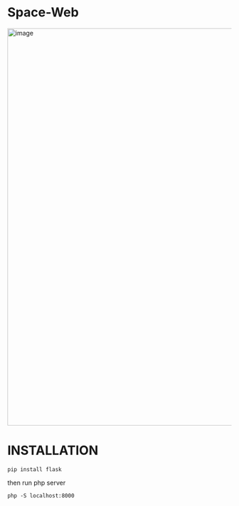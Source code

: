 # Space-Web
<img width="1264" height="893" alt="image" src="https://github.com/user-attachments/assets/f22fa54a-6a1a-4310-9c0d-c01934ce3fce" />



# INSTALLATION

```
pip install flask
```

then run php server 

```
php -S localhost:8000
```
